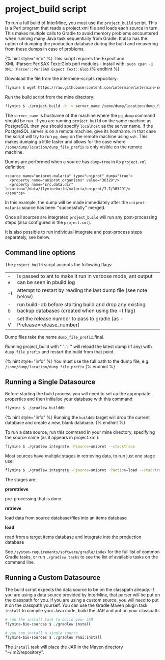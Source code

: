 # project\_build script

To run a full build of InterMine, you must use the `project_build` script. This is a Perl program that reads a project.xml file and loads each source in turn. This makes multiple calls to Gradle to avoid memory problems encountered when running many Java task sequentially from Gradle. It also has the option of dumping the production database during the build and recovering from these dumps in case of problems.

{% hint style="info" %}
This script requires the Expect and XML::Parser::PerlSAX Text::Glob perl modules - install with: `sudo cpan -i XML::Parser::PerlSAX Expect Text::Glob`
{% endhint %}

Download the file from the intermine-scripts repository:

```bash
flymine $ wget https://raw.githubusercontent.com/intermine/intermine-scripts/master/project_build
```

Run the build script from the mine directory:

```bash
flymine $ ./project_build -b -v server_name /some/dump/location/dump_file_prefix
```

The `server_name` is hostname of the machine where the `pg_dump` command should be run. If you are running `project_build` on the same machine as PostgreSQL then you should specify `localhost` as the server name. If the PostgreSQL server is on a remote machine, give its hostname. In that case the script will try to run `pg_dump` on the remote machine using `ssh`. This makes dumping a little faster and allows for the case where `/some/dump/location/dump_file_prefix` is only visible on the remote machine.

Dumps are performed when a source has `dump=true` in its `project.xml` definition:

```markup
<source name="uniprot-malaria" type="uniprot" dump="true">
  <property name="uniprot.organisms" value="36329"/>
  <property name="src.data.dir" location="/data/flyminebuild/malaria/uniprot/7.7/36329"/>
</source>
```

In this example, the dump will be made immediately after the `uniprot-malaria` source has been ''successfully'' merged.

Once all sources are integrated `project_build` will run any post-processing steps \(also configured in the `project.xml`\).

It is also possible to run individual integrate and post-process steps separately, see below.

## Command line options

The `project_build` script accepts the following flags:

|  |  |
| :--- | :--- |
| -v | is passed to ant to make it run in verbose mode, ant output can be seen in pbuild.log |
| -l | attempt to restart by reading the last dump file \(see note below\) |
| -b | run build-db before starting build and drop any existing backup databases \(created when using the -t flag\) |
| -V | set the release number to pass to gradle \(as -Prelease=release\_number\) |

Dump files take the name `dump_file_prefix`.final.

Running project\_build with '''`-l`''' will reload the latest dump \(if any\) with `dump_file_prefix` and restart the build from that point.

{% hint style="info" %}
You must use the full path to the dump file, e.g. `/some/dump/location/dump_file_prefix`
{% endhint %}

## Running a Single Datasource

Before starting the build process you will need to set up the appropriate properties and then initialise your database with this command:

```bash
flymine $ ./gradlew builddb
```

{% hint style="info" %}
Running the `builddb` target will drop the current database and create a new, blank database.
{% endhint %}

To run a data source, run this command in your mine directory, specifying the source name \(as it appears in project.xml\):

```bash
flymine $ ./gradlew integrate -Psource=uniprot --stacktrace
```

Most sources have multiple stages in retrieving data, to run just one stage use:

```bash
flymine $ ./gradlew integrate -Psource=uniprot -Paction=load --stacktrace
```

The stages are:

**preretrieve**

pre-processing that is done

**retrieve**

load data from source database/files into an items database

**load**

read from a target items database and integrate into the production database

See `/system-requirements/software/gradle/index` for the full list of common Gradle tasks, or run `./gradlew tasks` to see the list of available tasks on the command line.

## Running a Custom Datasource

The build script expects the data source to be on the classpath already. If you are using a data source provided by InterMine, that parser will be put on the classpath for you. If you are using a custom source, you will need to put it on the classpath yourself. You can use the Gradle Maven plugin task `install` to compile your Java code, build the JAR and put on your classpath.

```bash
# run the install task to build your JAR
flymine-bio-sources $ ./gradlew install
```

```bash
# you can install a single source
flymine-bio-sources $ ./gradlew rnai:install
```

The `install` task will place the JAR in the Maven directory \"~/.m2/repository\".
